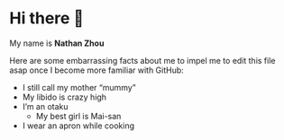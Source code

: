
<!-- README.md is generated from README.Rmd. Please edit that file -->

# Hi there 👋

My name is **Nathan Zhou**

Here are some embarrassing facts about me to impel me to edit this file
asap once I become more familiar with GitHub:

-   I still call my mother “mummy”
-   My libido is crazy high
-   I’m an otaku
    -   My best girl is Mai-san
-   I wear an apron while cooking
